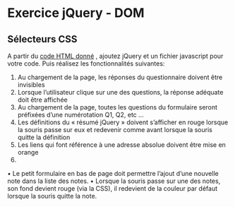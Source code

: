 # Exercice jQuery - DOM

## Sélecteurs CSS

A partir du [code HTML donné](resources/jqueryDomTraining.html) , ajoutez jQuery et un fichier javascript pour votre code. Puis réalisez les fonctionnalités suivantes:

 1. Au chargement de la page, les réponses du questionnaire doivent être invisibles
 2. Lorsque l’utilisateur clique sur une des questions, la réponse adéquate doit être affichée
 3. Au chargement de la page, toutes les questions du formulaire seront préfixées d’une numérotation Q1, Q2, etc ...
 4. Les définitions du « résumé jQuery » doivent s’afficher en rouge lorsque la souris passe sur eux et redevenir comme avant lorsque la souris quitte la définition
 5. Les liens qui font référence à une adresse absolue doivent être mise en orange
 6. 
• Le petit formulaire en bas de page doit permettre l’ajout d’une nouvelle note dans la liste des notes.
• Lorsque la souris passe sur une des notes, son fond devient rouge (via la CSS), il redevient de la couleur par défaut lorsque la souris quitte la note.
<!--stackedit_data:
eyJoaXN0b3J5IjpbNjUxOTI2MzYxXX0=
-->